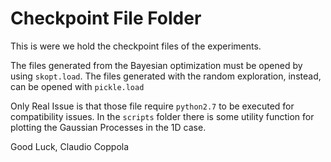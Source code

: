 # Checkpoint File Folder

This is were we hold the checkpoint files of the experiments.

The files generated from the Bayesian optimization must be opened by using `skopt.load`.
The files generated with the random exploration, instead, can be opened with `pickle.load`

Only Real Issue is that those file require `python2.7` to be executed for compatibility issues.
In the `scripts` folder there is some utility function for plotting the Gaussian Processes in the 1D case.

Good Luck,
Claudio Coppola